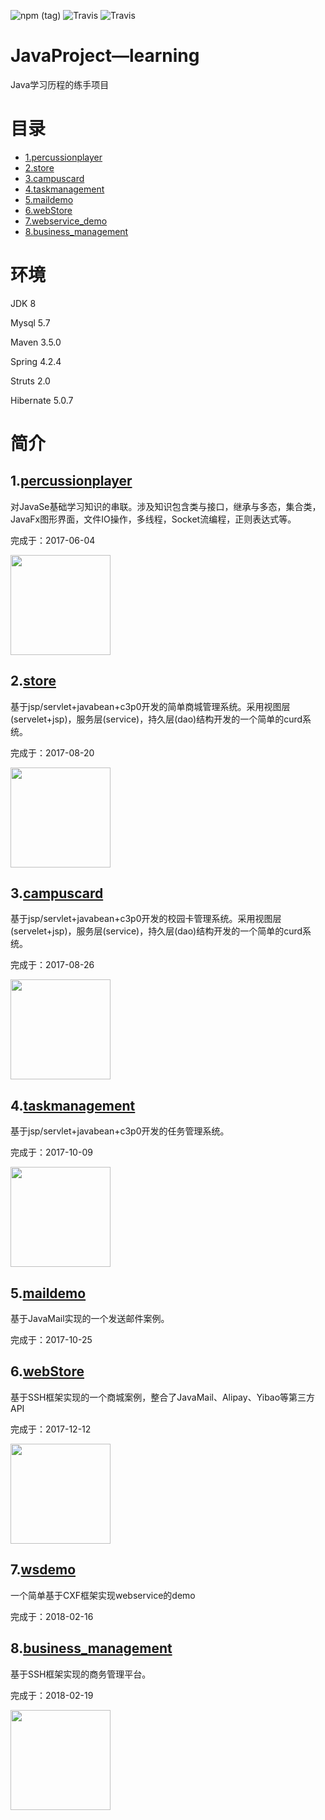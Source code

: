 
![npm (tag)](https://img.shields.io/badge/author-hdonghong-blue.svg) ![Travis](https://img.shields.io/badge/maven-3.5.0-brightgreen.svg) ![Travis](https://img.shields.io/badge/java-1.8-brightgreen.svg)

# JavaProject—learning
<p>Java学习历程的练手项目</p>

# 目录
*	[1.percussionplayer](#1)
*	[2.store](#2)
*	[3.campuscard](#3)
*	[4.taskmanagement](#4)
*	[5.maildemo](#5)
*	[6.webStore](#6)
*	[7.webservice_demo](#7)
*	[8.business_management](#8)

# 环境
JDK 8

Mysql 5.7

Maven 3.5.0

Spring 4.2.4

Struts 2.0

Hibernate 5.0.7

# 简介
<h2 id="1" >1.<a href="https://github.com/hdonghong/JavaProject/tree/master/percussionplayer">percussionplayer</a></h2>
<p>
	对JavaSe基础学习知识的串联。涉及知识包含类与接口，继承与多态，集合类，JavaFx图形界面，文件IO操作，多线程，Socket流编程，正则表达式等。
</p>
<p>
	完成于：2017-06-04
</p>
<img src="https://github.com/hdonghong/JavaProject/blob/master/percussionplayer/PercussionPlayer/2.PNG" alt="" height="160"/>
<br>

<h2 id="2">2.<a href="https://github.com/hdonghong/JavaProject/tree/master/store">store</a></h2>
<p>
	基于jsp/servlet+javabean+c3p0开发的简单商城管理系统。采用视图层(servelet+jsp)，服务层(service)，持久层(dao)结构开发的一个简单的curd系统。
</p>
<p>
	完成于：2017-08-20
</p>
<img src="https://github.com/hdonghong/JavaProject/blob/master/store/store/show.jpg" alt="" height="160"/>

<h2 id="3">3.<a href="https://github.com/hdonghong/JavaProject/tree/master/campuscard">campuscard</a></h2>
<p>
	基于jsp/servlet+javabean+c3p0开发的校园卡管理系统。采用视图层(servelet+jsp)，服务层(service)，持久层(dao)结构开发的一个简单的curd系统。
</p>
<p>
	完成于：2017-08-26
</p>
<img src="https://github.com/hdonghong/JavaProject/blob/master/campuscard/show.png" alt="" height="160"/>

<h2 id="4">4.<a href="https://github.com/hdonghong/JavaProject/tree/master/taskmanagement">taskmanagement</a></h2>
<p>
	基于jsp/servlet+javabean+c3p0开发的任务管理系统。
</p>
<p>
	完成于：2017-10-09
</p>
<img src="https://github.com/hdonghong/JavaProject/blob/master/taskmanagement/show.png" alt="" height="160"/>

<h2 id="5">5.<a href="https://github.com/hdonghong/JavaProject/tree/master/maildemo">maildemo</a></h2>
<p>
	基于JavaMail实现的一个发送邮件案例。
</p>
<p>
	完成于：2017-10-25
</p>

<h2 id="6">6.<a href="https://github.com/hdonghong/JavaProject/tree/master/webStore">webStore</a></h2>
<p>
	基于SSH框架实现的一个商城案例，整合了JavaMail、Alipay、Yibao等第三方API
</p>
<p>
	完成于：2017-12-12
</p>
<img src="https://github.com/hdonghong/JavaProject/blob/master/webStore/show.jpg" alt="" height="160"/>

<h2 id="7">7.<a href="https://github.com/hdonghong/JavaProject/tree/master/wsdemo">wsdemo</a></h2>
<p>
	一个简单基于CXF框架实现webservice的demo
</p>
<p>
	完成于：2018-02-16
</p>

<h2 id="8">8.<a href="https://github.com/hdonghong/JavaProject/tree/master/business_management">business_management</a></h2>
<p>
	基于SSH框架实现的商务管理平台。
</p>
<p>
	完成于：2018-02-19
</p>
<img src="https://github.com/hdonghong/JavaProject/blob/master/business_management/resouces/show.jpg" alt="" height="160"/>